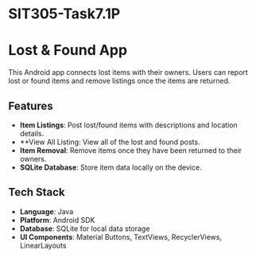 # SIT305-Task7.1P

# Lost & Found App

This Android app connects lost items with their owners. Users can report lost or found items and remove listings once the items are returned.

## Features
- **Item Listings**: Post lost/found items with descriptions and location details.
- **View All Listing: View all of the lost and found posts.
- **Item Removal**: Remove items once they have been returned to their owners.
- **SQLite Database**: Store item data locally on the device.

## Tech Stack
- **Language**: Java
- **Platform**: Android SDK
- **Database**: SQLite for local data storage
- **UI Components**: Material Buttons, TextViews, RecyclerViews, LinearLayouts

